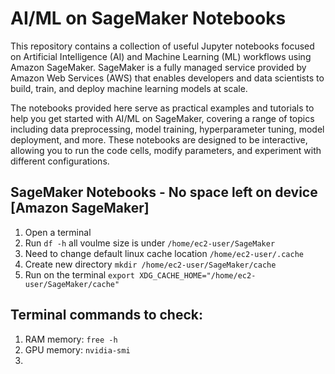 # AI/ML on SageMaker Notebooks
This repository contains a collection of useful Jupyter notebooks focused on Artificial Intelligence (AI) and Machine Learning (ML) workflows using Amazon SageMaker. SageMaker is a fully managed service provided by Amazon Web Services (AWS) that enables developers and data scientists to build, train, and deploy machine learning models at scale.

The notebooks provided here serve as practical examples and tutorials to help you get started with AI/ML on SageMaker, covering a range of topics including data preprocessing, model training, hyperparameter tuning, model deployment, and more. These notebooks are designed to be interactive, allowing you to run the code cells, modify parameters, and experiment with different configurations.

## SageMaker Notebooks - No space left on device [Amazon SageMaker]

1. Open a terminal
2. Run `df -h` all voulme size is under `/home/ec2-user/SageMaker`
3. Need to change default linux cache location `/home/ec2-user/.cache`
4. Create new directory `mkdir /home/ec2-user/SageMaker/cache`
5. Run on the terminal `export XDG_CACHE_HOME="/home/ec2-user/SageMaker/cache"`

## Terminal commands to check:
1. RAM memory: `free -h`
2. GPU memory: `nvidia-smi`
3. 